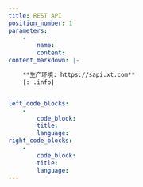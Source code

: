 ```yaml
---
title: REST API
position_number: 1
parameters:
    -
        name:
        content:
content_markdown: |-

    **生产环境: https://sapi.xt.com**
    {: .info}


left_code_blocks:
    -
        code_block:
        title:
        language:
right_code_blocks:
    -
        code_block:
        title:
        language:
---
```

